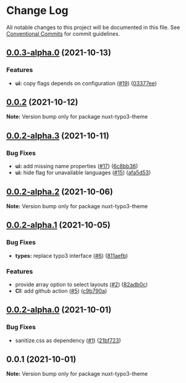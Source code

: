 # Change Log

All notable changes to this project will be documented in this file.
See [Conventional Commits](https://conventionalcommits.org) for commit guidelines.

## [0.0.3-alpha.0](https://github.com/macopedia/nuxt-typo3-theme/compare/v0.0.2...v0.0.3-alpha.0) (2021-10-13)


### Features

* **ui:** copy flags depends on configuration ([#19](https://github.com/macopedia/nuxt-typo3-theme/issues/19)) ([03377ee](https://github.com/macopedia/nuxt-typo3-theme/commit/03377ee47f187949d1f35d971a963aec90888bfa))





## [0.0.2](https://github.com/macopedia/nuxt-typo3-theme/compare/v0.0.2-alpha.3...v0.0.2) (2021-10-12)

**Note:** Version bump only for package nuxt-typo3-theme





## [0.0.2-alpha.3](https://github.com/macopedia/nuxt-typo3-theme/compare/v0.0.2-alpha.2...v0.0.2-alpha.3) (2021-10-11)


### Bug Fixes

* **ui:** add missing name properties ([#17](https://github.com/macopedia/nuxt-typo3-theme/issues/17)) ([6c8bb36](https://github.com/macopedia/nuxt-typo3-theme/commit/6c8bb3632bf0c7bc9b068f0897816c1db7cb1c5a))
* **ui:** hide flag for unavailable languages ([#15](https://github.com/macopedia/nuxt-typo3-theme/issues/15)) ([afa5d53](https://github.com/macopedia/nuxt-typo3-theme/commit/afa5d53b7b0b58bbee33e0b3ba8745461c9ab387))





## [0.0.2-alpha.2](https://github.com/macopedia/nuxt-typo3-theme/compare/v0.0.2-alpha.1...v0.0.2-alpha.2) (2021-10-06)

**Note:** Version bump only for package nuxt-typo3-theme





## [0.0.2-alpha.1](https://github.com/macopedia/nuxt-typo3-theme/compare/v0.0.2-alpha.0...v0.0.2-alpha.1) (2021-10-05)


### Bug Fixes

* **types:** replace typo3 interface ([#6](https://github.com/macopedia/nuxt-typo3-theme/issues/6)) ([811aefb](https://github.com/macopedia/nuxt-typo3-theme/commit/811aefbeafdab06ffafd90946dc17c7ab2e37ff7))


### Features

* provide array option to select layouts ([#2](https://github.com/macopedia/nuxt-typo3-theme/issues/2)) ([82adb0c](https://github.com/macopedia/nuxt-typo3-theme/commit/82adb0cb91dd633c94bde9ec00b8152f6ac5e2d6))
* **CI:** add github action ([#5](https://github.com/macopedia/nuxt-typo3-theme/issues/5)) ([c9b790a](https://github.com/macopedia/nuxt-typo3-theme/commit/c9b790aa235d53b9b84b43c205db2c6885a171db))





## [0.0.2-alpha.0](https://github.com/macopedia/nuxt-typo3-theme/compare/v0.0.1...v0.0.2-alpha.0) (2021-10-01)


### Bug Fixes

* sanitize.css as dependency ([#1](https://github.com/macopedia/nuxt-typo3-theme/issues/1)) ([21bf723](https://github.com/macopedia/nuxt-typo3-theme/commit/21bf7230a960e3fddb28caeb1a630bcf5454e346))





## 0.0.1 (2021-10-01)

**Note:** Version bump only for package nuxt-typo3-theme
